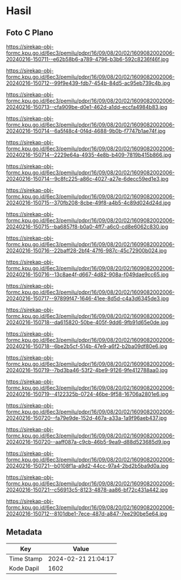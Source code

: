 # Hasil

## Foto C Plano

https://sirekap-obj-formc.kpu.go.id/6ec3/pemilu/pdpr/16/09/08/20/02/1609082002006-20240216-150711--e62b58b6-a789-4796-b3b6-592c8236f46f.jpg

https://sirekap-obj-formc.kpu.go.id/6ec3/pemilu/pdpr/16/09/08/20/02/1609082002006-20240216-150712--99f9e439-fdb7-454b-84d5-ac95eb739c4b.jpg

https://sirekap-obj-formc.kpu.go.id/6ec3/pemilu/pdpr/16/09/08/20/02/1609082002006-20240216-150713--cfa909be-d0e1-462d-a1dd-eccfa4984b83.jpg

https://sirekap-obj-formc.kpu.go.id/6ec3/pemilu/pdpr/16/09/08/20/02/1609082002006-20240216-150714--6a5f48c4-0f4d-4688-9b0b-f7747b1ae74f.jpg

https://sirekap-obj-formc.kpu.go.id/6ec3/pemilu/pdpr/16/09/08/20/02/1609082002006-20240216-150714--2229e64a-4935-4e8b-b409-7819b415b866.jpg

https://sirekap-obj-formc.kpu.go.id/6ec3/pemilu/pdpr/16/09/08/20/02/1609082002006-20240216-150714--9c8fc225-a86c-4027-a27e-6decc59ed1e3.jpg

https://sirekap-obj-formc.kpu.go.id/6ec3/pemilu/pdpr/16/09/08/20/02/1609082002006-20240216-150715--370fb208-8cbe-49f8-a4b5-4c89d024d24d.jpg

https://sirekap-obj-formc.kpu.go.id/6ec3/pemilu/pdpr/16/09/08/20/02/1609082002006-20240216-150715--ba6857f8-b0a0-4ff7-a6c0-cd8e6062c830.jpg

https://sirekap-obj-formc.kpu.go.id/6ec3/pemilu/pdpr/16/09/08/20/02/1609082002006-20240216-150716--22baff28-2bf4-47f6-987c-45c72900b024.jpg

https://sirekap-obj-formc.kpu.go.id/6ec3/pemilu/pdpr/16/09/08/20/02/1609082002006-20240216-150716--13c8ae4f-d667-4d82-908a-f049dae9cc65.jpg

https://sirekap-obj-formc.kpu.go.id/6ec3/pemilu/pdpr/16/09/08/20/02/1609082002006-20240216-150717--97899f47-1646-41ee-8d5d-c4a3d6345de3.jpg

https://sirekap-obj-formc.kpu.go.id/6ec3/pemilu/pdpr/16/09/08/20/02/1609082002006-20240216-150718--da615820-50be-405f-9dd6-9fb91d65e0de.jpg

https://sirekap-obj-formc.kpu.go.id/6ec3/pemilu/pdpr/16/09/08/20/02/1609082002006-20240216-150718--6be2b5cf-514b-47e9-a6f2-b2ba09df80e6.jpg

https://sirekap-obj-formc.kpu.go.id/6ec3/pemilu/pdpr/16/09/08/20/02/1609082002006-20240216-150719--7bd3ba46-53f2-4be9-9126-9fe412788aa0.jpg

https://sirekap-obj-formc.kpu.go.id/6ec3/pemilu/pdpr/16/09/08/20/02/1609082002006-20240216-150719--4122325b-0724-46be-9f58-16706a2801e6.jpg

https://sirekap-obj-formc.kpu.go.id/6ec3/pemilu/pdpr/16/09/08/20/02/1609082002006-20240216-150720--fa79e9de-152d-467a-a33a-1a9f96aeb437.jpg

https://sirekap-obj-formc.kpu.go.id/6ec3/pemilu/pdpr/16/09/08/20/02/1609082002006-20240216-150720--aaff087a-c9cb-46b5-9ea9-d88d523685d9.jpg

https://sirekap-obj-formc.kpu.go.id/6ec3/pemilu/pdpr/16/09/08/20/02/1609082002006-20240216-150721--b0108f1a-a9d2-44cc-97a4-2bd2b5ba9d0a.jpg

https://sirekap-obj-formc.kpu.go.id/6ec3/pemilu/pdpr/16/09/08/20/02/1609082002006-20240216-150721--c56913c5-8123-4878-aa86-bf72c431a442.jpg

https://sirekap-obj-formc.kpu.go.id/6ec3/pemilu/pdpr/16/09/08/20/02/1609082002006-20240216-150712--8101dbe1-7ece-487d-a847-7ee290be5e64.jpg


## Metadata

| Key        | Value               |
| ---------- | ------------------- |
| Time Stamp | 2024-02-21 21:04:17 |
| Kode Dapil | 1602                |



